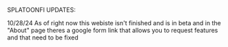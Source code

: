 SPLATOONFI UPDATES:

10/28/24 As of right now this webiste isn't finished and is in beta and in the "About" page theres a google form link that allows you to request features and that need to be fixed 
